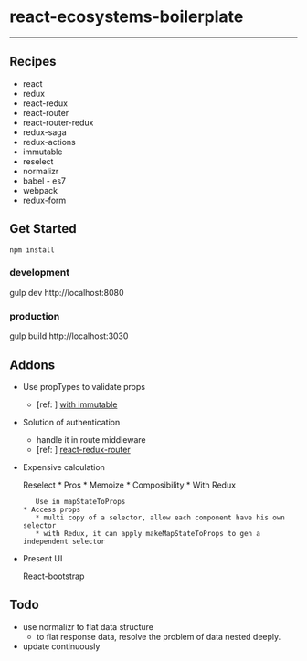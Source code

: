 # react-ecosystems-boilerplate
---

## Recipes
* react
* redux
* react-redux
* react-router
* react-router-redux
* redux-saga
* redux-actions
* immutable
* reselect
* normalizr
* babel - es7
* webpack
* redux-form


## Get Started

```node
npm install
```

### development

gulp dev
http://localhost:8080

### production

gulp build
http://localhost:3030

## Addons

* Use propTypes to validate props

    * [ref: ] <a href="https://www.npmjs.com/package/react-immutable-proptypes">with immutable</a>
    
* Solution of authentication
    * handle it in route middleware
    * [ref: ] <a href="https://github.com/mjrussell/redux-auth-wrapper">react-redux-router</a>

* Expensive calculation
    
   Reselect
      * Pros
         * Memoize
         * Composibility
      * With Redux
      
         Use in mapStateToProps
      * Access props   
         * multi copy of a selector, allow each component have his own selector
         * with Redux, it can apply makeMapStateToProps to gen a independent selector

* Present UI 

   React-bootstrap
         
## Todo

* use normalizr to flat data structure
   * to flat response data, resolve the problem of data nested deeply.
* update continuously
